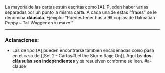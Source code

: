 La mayoría de las cartas están escritas como [A].  Pueden haber varias separadas por un punto la misma carta. A cada una de estas "frases" se le denomina **cláusula**.
    Ejemplo: “Puedes tener hasta 99 copias de Dalmatian Puppy – Tail Wagger en tu mazo.”

---
### Aclaraciones:
- Las de tipo [A] pueden encontrarse también encadenadas como pasa en el caso de [[Set 2 - Cartas#Let the Storm Rage On]]. Aquí las **dos cláusulas son independientes** y se resuelven conforme se leen. 
#a-clause